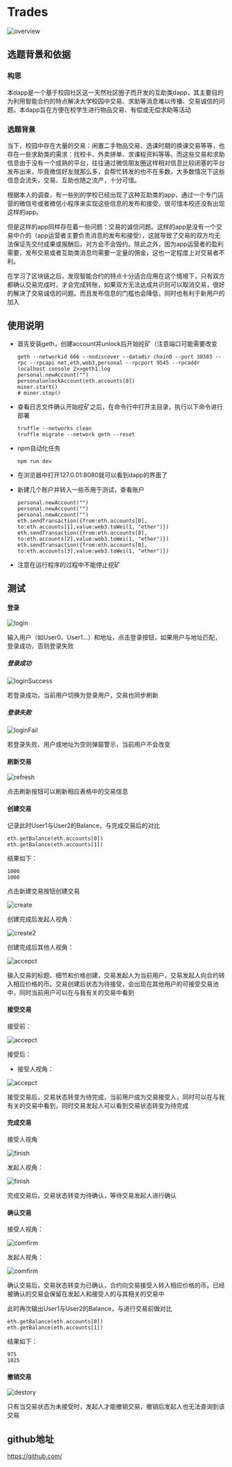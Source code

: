 # Trades

![overview](https://github.com/huangyt39/Trades/blob/master/pic/accepct.png?raw=true)

## 选题背景和依据

### 构思

​	本dapp是一个基于校园社区这一天然社区圈子而开发的互助类dapp，其主要目的为利用智能合约的特点解决大学校园中交易、求助等消息难以传播、交易诚信的问题。本dapp旨在方便在校学生进行物品交易、有偿或无偿求助等活动

### 选题背景

​	当下，校园中存在大量的交易：闲置二手物品交易、选课时期的换课交易等等，也存在一些求助类的需求：找校卡、外卖拼单、求课程资料等等。而这些交易和求助信息由于没有一个成熟的平台，往往通过微信朋友圈这样相对信息比较闭塞的平台发布出来，毕竟微信好友就那么多，会帮忙转发的也不在多数，大多数情况下这些信息会流失，交易、互助也随之流产，十分可惜。

​	根据本人的调查，有一些别的学校已经出现了这种互助类的app，通过一个专门运营的微信号或者微信小程序来实现这些信息的发布和接受。很可惜本校还没有出现这样的app。

​	但是这样的app同样存在着一些问题：交易的诚信问题。这样的app是没有一个交易中介的（app运营者主要负责消息的发布和接受），这就导致了交易的双方均无法保证先交付成果或报酬后，对方会不会毁约。除此之外，因为app运营者的盈利需要，发布交易或者互助类消息均需要一定量的佣金，这也一定程度上对交易者不利。

​	在学习了区块链之后，发现智能合约的特点十分适合应用在这个情境下，只有双方都确认交易完成时，才会完成转账，如果双方无法达成共识则可以取消交易，很好的解决了交易诚信的问题。而且发布信息的门槛也会降低，同时也有利于新用户的加入

## 使用说明

- 首先安装geth，创建account并unlock后开始挖矿（注意端口可能需要改变

  ```
  geth --networkid 666 --nodiscover --datadir chain0 --port 30303 --rpc --rpcapi net,eth,web3,personal --rpcport 9545 --rpcaddr localhost console 2>>geth1.log
  personal.newAccount("")
  personalunlockAccount(eth.accounts[0])
  miner.start()
  # miner.stop()
  ```

- 查看日志文件确认开始挖矿之后，在命令行中打开主目录，执行以下命令进行部署

  ```
  truffle --networks clean
  truffle migrate --network geth --reset
  ```

- npm自动化任务

  ```
  npm run dev
  ```

- 在浏览器中打开127.0.01:8080就可以看到dapp的界面了

- 新建几个账户并转入一些币用于测试，查看账户

  ```
  personal.newAccount("")
  personal.newAccount("")
  personal.newAccount("")
  eth.sendTransaction({from:eth.accounts[0], to:eth.accounts[1],value:web3.toWei(1, "ether")})
  eth.sendTransaction({from:eth.accounts[0], to:eth.accounts[2],value:web3.toWei(1, "ether")})
  eth.sendTransaction({from:eth.accounts[0], to:eth.accounts[3],value:web3.toWei(1, "ether")})
  ```

- 注意在运行程序的过程中不能停止挖矿

## 测试

#### 登录

![login](https://github.com/huangyt39/Trades/blob/master/pic/login.png?raw=true)

输入用户（如User0、User1...）和地址，点击登录按钮，如果用户与地址匹配，登录成功，否则登录失败

##### 登录成功

![loginSuccess](https://github.com/huangyt39/Trades/blob/master/pic/loginSuccess.png?raw=true)

若登录成功，当前用户切换为登录用户，交易也同步刷新

##### 登录失败

![loginFail](https://github.com/huangyt39/Trades/blob/master/pic/loginFail.png?raw=true)

若登录失败、用户或地址为空则弹窗警示，当前用户不会改变

#### 刷新交易

![refresh](https://github.com/huangyt39/Trades/blob/master/pic/refresh.png?raw=true)

点击刷新按钮可以刷新相应表格中的交易信息

#### 创建交易

记录此时User1与User2的Balance，与完成交易后的对比

```
eth.getBalance(eth.accounts[0])
eth.getBalance(eth.accounts[1])
```

结果如下：

```
1000
1000
```

点击新建交易按钮创建交易

![create](https://github.com/huangyt39/Trades/blob/master/pic/create.png?raw=true)

创建完成后发起人视角：

![create2](https://github.com/huangyt39/Trades/blob/master/pic/createSuccess.png?raw=true)

创建完成后其他人视角：

![accepct](https://github.com/huangyt39/Trades/blob/master/pic/accepct.png?raw=true)



输入交易的标题、细节和价格创建，交易发起人为当前用户，交易发起人向合约转入相应价格的币。交易创建后状态为待接受，会出现在其他用户的可接受交易池中，同时当前用户可以在与我有关的交易中看到

#### 接受交易

接受前：

![accepct](https://github.com/huangyt39/Trades/blob/master/pic/accepct.png?raw=true)

接受后：

- 接受人视角：

![accepct](https://github.com/huangyt39/Trades/blob/master/pic/accepct2.png?raw=true)

接受交易后，交易状态转变为待完成，当前用户成为交易接受人，同时可以在与我有关的交易中看到，同时交易发起人可以看到交易状态转变为待完成

#### 完成交易

接受人视角

![finish](https://github.com/huangyt39/Trades/blob/master/pic/finish.png?raw=true)

发起人视角：

![finish](https://github.com/huangyt39/Trades/blob/master/pic/finish2.png?raw=true)

完成交易后，交易状态转变为待确认，等待交易发起人进行确认

#### 确认交易

接受人视角：

![comfirm](https://github.com/huangyt39/Trades/blob/master/pic/comfirm.png?raw=true)

发起人视角：

![comfirm](https://github.com/huangyt39/Trades/blob/master/pic/comfirm2.png?raw=true)

确认交易后，交易状态转变为已确认，合约向交易接受人转入相应价格的币。已经被确认的交易会保留在发起人和接受人的与其相关的交易中

此时再次输出User1与User2的Balance，与进行交易前做对比

```
eth.getBalance(eth.accounts[0])
eth.getBalance(eth.accounts[1])
```

结果如下：

```
975
1025
```

#### 撤销交易

![destory](https://github.com/huangyt39/Trades/blob/master/pic/destory.png?raw=true)

只有当交易状态为未接受时，发起人才能撤销交易，撤销后发起人也无法查询到该交易

## github地址

https://github.com/